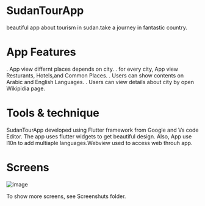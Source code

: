 # SudanTourApp

beautiful app about tourism in sudan.take a journey in fantastic country.

# App Features
. App view differnt places depends on city.
. for every city, App view Resturants, Hotels,and Common Places.
. Users can show  contents on Arabic and English Languages.
. Users can view details about city by open Wikipidia page.

# Tools & technique
SudanTourApp developed using Flutter framework from Google and Vs code Editor. The app uses flutter widgets to get beautiful design. Also, App use l10n to add multiaple languages.Webview used to access web throuh app.

#  Screens

![image](https://user-images.githubusercontent.com/24944117/119261441-230c2900-bbe0-11eb-8abc-0cf8003e425a.png) 

To show more screens, see Screenshuts folder.
